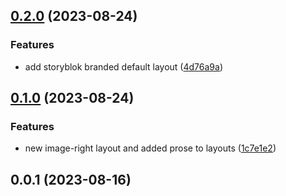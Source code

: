 

## [0.2.0](https://github.com/alvarosabu/slidev-theme-storyblok/compare/0.1.0...0.2.0) (2023-08-24)


### Features

* add storyblok branded default layout ([4d76a9a](https://github.com/alvarosabu/slidev-theme-storyblok/commit/4d76a9af199670706e3203dd2e4346d75774f38d))

## [0.1.0](https://github.com/alvarosabu/slidev-theme-storyblok/compare/0.0.1...0.1.0) (2023-08-24)


### Features

* new image-right layout and added prose to layouts ([1c7e1e2](https://github.com/alvarosabu/slidev-theme-storyblok/commit/1c7e1e2c648e762d422557ba386d3853b4646014))

## 0.0.1 (2023-08-16)
